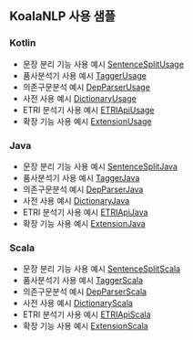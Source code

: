 ## KoalaNLP 사용 샘플

### Kotlin

* 문장 분리 기능 사용 예시 [SentenceSplitUsage](https://github.com/koalanlp/sample/blob/master/kotlin/src/main/kotlin/sample/SentenceSplitUsage.kt)
* 품사분석기 사용 예시 [TaggerUsage](https://github.com/koalanlp/sample/blob/master/kotlin/src/main/kotlin/sample/TaggerUsage.kt)
* 의존구문분석 예시 [DepParserUsage](https://github.com/koalanlp/sample/blob/master/kotlin/src/main/kotlin/sample/DepParserUsage.kt)
* 사전 사용 예시 [DictionaryUsage](https://github.com/koalanlp/sample/blob/master/kotlin/src/main/kotlin/sample/DictionaryUsage.kt)
* ETRI 분석기 사용 예시 [ETRIApiUsage](https://github.com/koalanlp/sample/blob/master/kotlin/src/main/kotlin/sample/ETRIApiUsage.kt)
* 확장 기능 사용 예시 [ExtensionUsage](https://github.com/koalanlp/sample/blob/master/kotlin/src/main/kotlin/sample/ExtensionUsage.kt)

### Java

* 문장 분리 기능 사용 예시 [SentenceSplitJava](https://github.com/koalanlp/sample/blob/master/java/src/main/java/sample/SentenceSplitJava.java)
* 품사분석기 사용 예시 [TaggerJava](https://github.com/koalanlp/sample/blob/master/java/src/main/java/sample/TaggerJava.java)
* 의존구문분석 예시 [DepParserJava](https://github.com/koalanlp/sample/blob/master/java/src/main/java/sample/DepParserJava.java)
* 사전 사용 예시 [DictionaryJava](https://github.com/koalanlp/sample/blob/master/java/src/main/java/sample/DictionaryJava.java)
* ETRI 분석기 사용 예시 [ETRIApiJava](https://github.com/koalanlp/sample/blob/master/java/src/main/java/sample/ETRIApiJava.java)
* 확장 기능 사용 예시 [ExtensionJava](https://github.com/koalanlp/sample/blob/master/java/src/main/java/sample/ExtensionJava.java)

### Scala

* 문장 분리 기능 사용 예시 [SentenceSplitScala](https://github.com/koalanlp/sample/blob/master/scala/src/main/scala/sample/SentenceSplitScala.scala)
* 품사분석기 사용 예시 [TaggerScala](https://github.com/koalanlp/sample/blob/master/scala/src/main/scala/sample/TaggerScala.scala)
* 의존구문분석 예시 [DepParserScala](https://github.com/koalanlp/sample/blob/master/scala/src/main/scala/sample/DepParserScala.scala)
* 사전 사용 예시 [DictionaryScala](https://github.com/koalanlp/sample/blob/master/scala/src/main/scala/sample/DictionaryScala.scala)
* ETRI 분석기 사용 예시 [ETRIApiScala](https://github.com/koalanlp/sample/blob/master/scala/src/main/scala/sample/ETRIApiScala.scala)
* 확장 기능 사용 예시 [ExtensionScala](https://github.com/koalanlp/sample/blob/master/scala/src/main/scala/sample/ExtensionScala.scala)
